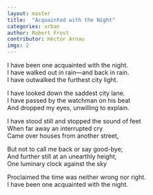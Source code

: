 ```yaml
---
layout: master
title:  "Acquainted with the Night"
categories: urban
author: Robert Frost
contributor: Héctor Arnau
imgs: 2
---
```


I have been one acquainted with the night.  
I have walked out in rain—and back in rain.  
I have outwalked the furthest city light.  

I have looked down the saddest city lane.  
I have passed by the watchman on his beat  
And dropped my eyes, unwilling to explain.  

I have stood still and stopped the sound of feet  
When far away an interrupted cry  
Came over houses from another street,  
 
But not to call me back or say good-bye;  
And further still at an unearthly height,  
One luminary clock against the sky  
 
Proclaimed the time was neither wrong nor right.   
I have been one acquainted with the night.  




